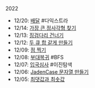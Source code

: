 2022 
* 12/20: [배달](https://school.programmers.co.kr/learn/courses/30/lessons/12978) #다익스트라
* 12/14: [가장 큰 정사각형 찾기](https://school.programmers.co.kr/learn/courses/30/lessons/12905)
* 12/13: [징검다리 건너기](https://school.programmers.co.kr/learn/courses/30/lessons/64062)
* 12/12: [두 큐 합 같게 만들기](https://school.programmers.co.kr/learn/courses/30/lessons/118667)
* 12/09: [점 찍기](https://school.programmers.co.kr/learn/courses/30/lessons/140107)
* 12/08: [부대복귀](https://school.programmers.co.kr/learn/courses/30/lessons/132266) #BFS
* 12/07: [입국심사](https://school.programmers.co.kr/learn/courses/30/lessons/43238) #이진탐색
* 12/06: [JadenCase 문자열 만들기](https://school.programmers.co.kr/learn/courses/30/lessons/12951#)
* 12/05: [최댓값과 최솟값](https://school.programmers.co.kr/learn/courses/30/lessons/12939)
